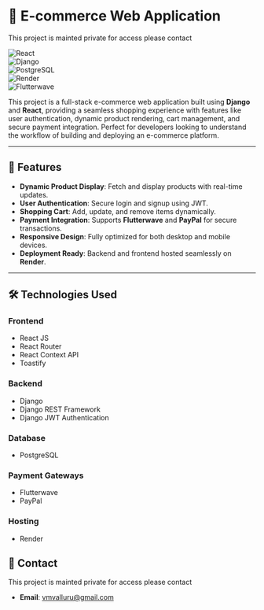 # 🛒 E-commerce Web Application  

This project is mainted private for access please contact

![React](https://img.shields.io/badge/Frontend-React-blue)  
![Django](https://img.shields.io/badge/Backend-Django-green)  
![PostgreSQL](https://img.shields.io/badge/Database-PostgreSQL-blue)  
![Render](https://img.shields.io/badge/Hosting-Render-purple)  
![Flutterwave](https://img.shields.io/badge/Payment-Integration-orange)  

This project is a full-stack e-commerce web application built using **Django** and **React**, providing a seamless shopping experience with features like user authentication, dynamic product rendering, cart management, and secure payment integration. Perfect for developers looking to understand the workflow of building and deploying an e-commerce platform.  

---

## 🚀 Features
- **Dynamic Product Display**: Fetch and display products with real-time updates.  
- **User Authentication**: Secure login and signup using JWT.  
- **Shopping Cart**: Add, update, and remove items dynamically.  
- **Payment Integration**: Supports **Flutterwave** and **PayPal** for secure transactions.  
- **Responsive Design**: Fully optimized for both desktop and mobile devices.  
- **Deployment Ready**: Backend and frontend hosted seamlessly on **Render**.  

---

## 🛠️ Technologies Used
### **Frontend**
- React JS  
- React Router  
- React Context API  
- Toastify  

### **Backend**
- Django  
- Django REST Framework  
- Django JWT Authentication  

### **Database**
- PostgreSQL  

### **Payment Gateways**
- Flutterwave  
- PayPal  

### **Hosting**
- Render  


## 📧 Contact
This project is mainted private for access please contact
- **Email**: [vmvalluru@gmail.com](mailto:vmvalluru@gmail.com)  


